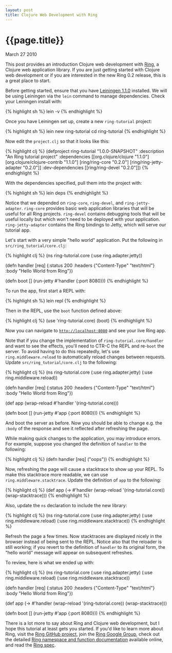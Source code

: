 ```yaml
---
layout: post
title: Clojure Web Development with Ring
---
```


# {{page.title}}

<span class="meta">March 27 2010</span>

This post provides an introduction Clojure web development with [Ring](https://github.com/mmcgrana/ring), a Clojure web application library. If you are just getting started with Clojure web development or if you are interested in the new Ring 0.2 release, this is a great place to start.

Before getting started, ensure that you have [Leiningen 1.1.0](https://github.com/technomancy/leiningen) installed. We will be using Leiningen via the `lein` command to manage dependencies. Check your Leiningen install with:

{% highlight sh %}
lein -v
{% endhighlight %}

Once you have Leiningen set up, create a new `ring-tutorial` project:

{% highlight sh %}
lein new ring-tutorial
cd ring-tutorial
{% endhighlight %}

Now edit the `project.clj` so that it looks like this:

{% highlight clj %}
(defproject ring-tutorial "1.0.0-SNAPSHOT"
  :description "An Ring tutorial project"
  :dependencies
    [[org.clojure/clojure "1.1.0"]
     [org.clojure/clojure-contrib "1.1.0"]
     [ring/ring-core "0.2.0"]
     [ring/ring-jetty-adapter "0.2.0"]]
  :dev-dependencies
    [[ring/ring-devel "0.2.0"]])
{% endhighlight %}

With the dependencies specified, pull them into the project with:

{% highlight sh %}
lein deps
{% endhighlight %}

Notice that we depended on `ring-core`, `ring-devel`, and `ring-jetty-adapter`. `ring-core` provides basic web application libraries that will be useful for all Ring projects. `ring-devel` contains debugging tools that will be useful locally but which won't need to be deployed with your application. `ring-jetty-adapter` contains the Ring bindings to Jetty, which will serve our tutorial app.

Let's start with a very simple "hello world" application. Put the following in `src/ring_tutorial/core.clj`:

{% highlight clj %}
(ns ring-tutorial.core
  (:use ring.adapter.jetty))

(defn handler [req]
  {:status  200
   :headers {"Content-Type" "text/html"}
   :body    "Hello World from Ring"})

(defn boot []
  (run-jetty #'handler {:port 8080}))
{% endhighlight %} 

To run the app, first start a REPL with:

{% highlight sh %}
lein repl
{% endhighlight %}

Then in the REPL, use the `boot` function defined above:

{% highlight clj %}
(use 'ring-tutorial.core)
(boot)
{% endhighlight %}

Now you can navigate to [`http://localhost:8080`](http://localhost:8080) and see your live Ring app.

Note that if you change the implementation of `ring-tutorial.core/handler` and want to see the effects, you'll need to CTR-C the REPL and re-`boot` the server. To avoid having to do this repeatedly, let's use `ring.middleware.reload` to automatically reload changes between requests. Update `src/ring_tutorial/core.clj` to the following:

{% highlight clj %}
(ns ring-tutorial.core
  (:use ring.adapter.jetty)
  (:use ring.middleware.reload))

(defn handler [req]
  {:status  200
   :headers {"Content-Type" "text/html"}
   :body    "Hello World from Ring"})

(def app
  (wrap-reload #'handler '(ring-tutorial.core)))

(defn boot []
  (run-jetty #'app {:port 8080}))
{% endhighlight %}

And boot the server as before. Now you should be able to change e.g. the `:body` of the response and see it reflected after refreshing the page.

While making quick changes to the application, you may introduce errors. For example, suppose you changed the definition of `handler` to the following:

{% highlight clj %}
(defn handler [req]
  ("oops"))
{% endhighlight %}

Now, refreshing the page will cause a stacktrace to show up your REPL. To make this stacktrace more readable, we can use `ring.middleware.stacktrace`. Update the definition of `app` to the following:

{% highlight clj %}
(def app
  (-> #'handler
    (wrap-reload '(ring-tutorial.core))
    (wrap-stacktrace)))
{% endhighlight %}

Also, update the `ns` declaration to include the new library:

{% highlight clj %}
(ns ring-tutorial.core
  (:use ring.adapter.jetty)
  (:use ring.middleware.reload)
  (:use ring.middleware.stacktrace))
{% endhighlight %}

Refresh the page a few times. Now stacktraces are displayed nicely in the browser instead of being sent to the REPL. Notice also that the reloader is still working; if you revert to the definition of `handler` to its original form, the "hello world" message will appear on subsequent refreshes.

To review, here is what we ended up with:

{% highlight clj %}
(ns ring-tutorial.core
  (:use ring.adapter.jetty)
  (:use ring.middleware.reload)
  (:use ring.middleware.stacktrace))

(defn handler [req]
  {:status  200
   :headers {"Content-Type" "text/html"}
   :body    "Hello World from Ring"})

(def app
  (-> #'handler
    (wrap-reload '(ring-tutorial.core))
    (wrap-stacktrace)))

(defn boot []
  (run-jetty #'app {:port 8080}))
{% endhighlight %}
   
There is a lot more to say about Ring and Clojure web development, but I hope this tutorial at least gets you started. If you'd like to learn more about Ring, visit the [Ring GitHub project](https://github.com/mmcgrana/ring), join the [Ring Google Group](http://groups.google.com/group/ring-clojure), check out the detailed [Ring namespace and function documentation](http://mmcgrana.github.com/ring/) available online, and read the [Ring spec](https://github.com/mmcgrana/ring/raw/master/SPEC).
